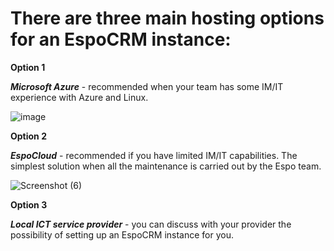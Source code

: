 # There are three main hosting options for an EspoCRM instance:

**Option 1**

***Microsoft Azure*** - recommended when your team has some IM/IT experience with Azure and Linux.

![image](https://github.com/user-attachments/assets/c050e430-040b-4c23-a580-0072350abfd1)


**Option 2**

***EspoCloud*** - recommended if you have limited IM/IT capabilities. The simplest solution when all the maintenance is carried out by the Espo team.

![Screenshot (6)](https://github.com/user-attachments/assets/2cd9ae9f-00c9-47f3-b4f6-b41d255a4634)



**Option 3**

***Local ICT service provider*** - you can discuss with your provider the possibility of setting up an EspoCRM instance for you.

